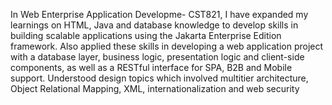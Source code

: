 In Web Enterprise Application Developme- CST821, I have expanded my learnings on HTML, Java and database knowledge to develop skills in building scalable applications using the Jakarta Enterprise Edition framework. Also applied these skills in developing a web application project with a database layer, business logic, presentation logic and client-side components, as well as a RESTful interface for SPA, B2B and Mobile support. Understood design topics which involved multitier architecture, Object Relational Mapping, XML, internationalization and web security
